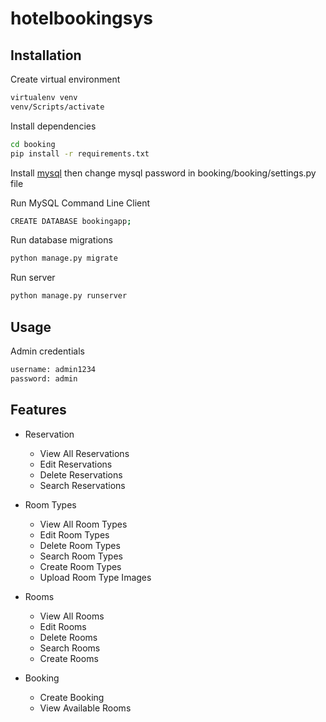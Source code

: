 # hotelbookingsys

## Installation

Create virtual environment

```bash
virtualenv venv
venv/Scripts/activate

```
Install dependencies

```bash
cd booking
pip install -r requirements.txt

```
Install [mysql](https://dev.mysql.com/downloads/installer/) then change mysql password in booking/booking/settings.py file

Run MySQL Command Line Client
```bash
CREATE DATABASE bookingapp;

```
Run database migrations
```bash
python manage.py migrate
```
Run server

```bash
python manage.py runserver
```
## Usage

Admin credentials

```bash
username: admin1234
password: admin
```

## Features

- Reservation
  - View All Reservations
  - Edit Reservations
  - Delete Reservations
  - Search Reservations
- Room Types
  - View All Room Types
  - Edit Room Types
  - Delete Room Types
  - Search Room Types
  - Create Room Types
  - Upload Room Type Images
- Rooms
  - View All Rooms
  - Edit Rooms
  - Delete Rooms
  - Search Rooms
  - Create Rooms
  
- Booking
  - Create Booking
  - View Available Rooms
